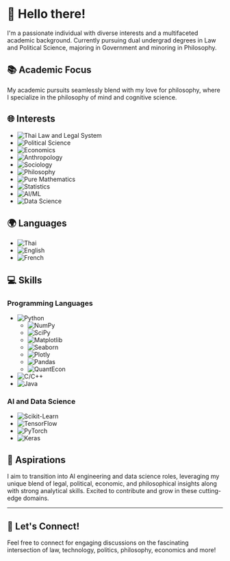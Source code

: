 # 👋 Hello there!

I'm a passionate individual with diverse interests and a multifaceted academic background. Currently pursuing dual undergrad degrees in Law and Political Science, majoring in Government and minoring in Philosophy.

## 📚 Academic Focus

My academic pursuits seamlessly blend with my love for philosophy, where I specialize in the philosophy of mind and cognitive science.

## 🌐 Interests

- ![Thai Law and Legal System](https://img.shields.io/badge/Thai%20Law%20and%20Legal%20System-0D5EAF?style=flat-square)
- ![Political Science](https://img.shields.io/badge/Political%20Science-207245?style=flat-square)
- ![Economics](https://img.shields.io/badge/Economics-3E4095?style=flat-square)
- ![Anthropology](https://img.shields.io/badge/Anthropology-8C7C71?style=flat-square)
- ![Sociology](https://img.shields.io/badge/Sociology-2E5A8E?style=flat-square)
- ![Philosophy](https://img.shields.io/badge/Philosophy-993366?style=flat-square)
- ![Pure Mathematics](https://img.shields.io/badge/Pure%20Mathematics-0066CC?style=flat-square)
- ![Statistics](https://img.shields.io/badge/Statistics-2B4D66?style=flat-square)
- ![AI/ML](https://img.shields.io/badge/AI%2FML-4B8BBE?style=flat-square)
- ![Data Science](https://img.shields.io/badge/Data%20Science-2ECC71?style=flat-square)

## 🌍 Languages

- ![Thai](https://img.shields.io/badge/Thai-007B5F?style=flat-square&logo=thai-airways&logoColor=white)
- ![English](https://img.shields.io/badge/English-21759B?style=flat-square&logo=english&logoColor=white)
- ![French](https://img.shields.io/badge/French-005E87?style=flat-square&logo=french&logoColor=white)

## 💻 Skills

### Programming Languages

- ![Python](https://img.shields.io/badge/Python-3776AB?style=flat-square&logo=python&logoColor=white)
  - ![NumPy](https://img.shields.io/badge/NumPy-013243?style=flat-square&logo=numpy&logoColor=white)
  - ![SciPy](https://img.shields.io/badge/SciPy-8CAAE6?style=flat-square&logo=scipy&logoColor=white)
  - ![Matplotlib](https://img.shields.io/badge/Matplotlib-3776AB?style=flat-square&logo=matplotlib&logoColor=white)
  - ![Seaborn](https://img.shields.io/badge/Seaborn-00599C?style=flat-square&logo=seaborn&logoColor=white)
  - ![Plotly](https://img.shields.io/badge/Plotly-3F4F75?style=flat-square&logo=plotly&logoColor=white)
  - ![Pandas](https://img.shields.io/badge/Pandas-150458?style=flat-square&logo=pandas&logoColor=white)
  - ![QuantEcon](https://img.shields.io/badge/QuantEcon-8B16AA?style=flat-square&logo=quantecon&logoColor=white)
- ![C/C++](https://img.shields.io/badge/C%2FC%2B%2B-00599C?style=flat-square&logo=c%2B%2B&logoColor=white)
- ![Java](https://img.shields.io/badge/Java-ED8B00?style=flat-square&logo=java&logoColor=white)

### AI and Data Science

- ![Scikit-Learn](https://img.shields.io/badge/Scikit%20Learn-F7931E?style=flat-square&logo=scikit-learn&logoColor=white)
- ![TensorFlow](https://img.shields.io/badge/TensorFlow-FF6F00?style=flat-square&logo=tensorflow&logoColor=white)
- ![PyTorch](https://img.shields.io/badge/PyTorch-EE4C2C?style=flat-square&logo=pytorch&logoColor=white)
- ![Keras](https://img.shields.io/badge/Keras-D00000?style=flat-square&logo=keras&logoColor=white)

## 🚀 Aspirations

I aim to transition into AI engineering and data science roles, leveraging my unique blend of legal, political, economic, and philosophical insights along with strong analytical skills. Excited to contribute and grow in these cutting-edge domains.

---

## 🤝 Let's Connect!

Feel free to connect for engaging discussions on the fascinating intersection of law, technology, politics, philosophy, economics and more!
